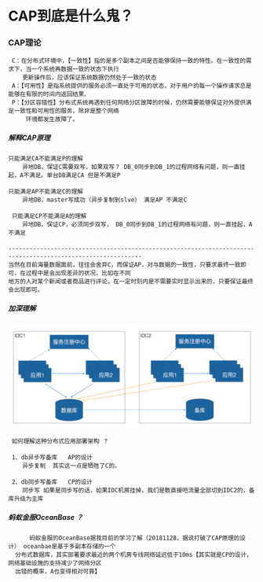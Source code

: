 
# CAP到底是什么鬼？

### CAP理论
     C：在分布式环境中，【一致性】指的是多个副本之间是否能够保持一致的特性。在一致性的需求下，当一个系统再数据一致的状态下执行
        更新操作后，应该保证系统数据仍然处于一致的状态
     A：【可用性】是指系统提供的服务必须一直处于可用的状态，对于用户的每一个操作请求总是能够在有限的时间内返回结果、
     P：【分区容错性】分布式系统再遇到任何网络分区故障的时候，仍然需要能够保证对外提供满足一致性和可用性的服务，除非是整个网络
         环境都发生故障了。

##### 解释CAP原理
    只能满足CA不能满足P的理解
        异地DB，保证C需要双写，如果双写？ DB_0同步到DB_1的过程网络有问题，则一直挂起，A不满足。单台DB满足CA 但是不满足P
      
    只能满足AP不能满足C的理解
        异地DB，master写成功（异步复制到slve） 满足AP 不满足C
        
     只能满足CP不能满足A的理解
        异地DB，保证CP，必须同步双写， DB_0同步到DB_1的过程网络有问题，则一直挂起，A不满足
    
    ------------------------------------------------------------------------------------------------------------
    当然在目前海量数据面前，往往会舍弃C，而保证AP，对与数据的一致性，只要求最终一致即可，在过程中是会出现差异的状况，比如在不同
    地方的人对某个新闻或者商品进行评论，在一定时刻内是不需要实时显示出来的，只要保证最终会出现即可。
    
##### 加深理解

![应用分区读取同一个数据库实例]( /doc/cap/应用分区读取同一个数据库实例.png)

     如何理解这种分布式应用部署架构 ？
     
     1、db异步写备库   AP的设计
        异步复制  其实这一点是牺牲了C的。 
     
     2、db同步写备库   CP的设计
        同步写 如果是同步写的话，如果IDC机房挂掉，我们是敢直接吧流量全部切到IDC2的，备库升级为主库
        
 

  
##### 蚂蚁金服OceanBase ？
          蚂蚁金服的OceanBase据我目前的学习了解（20181128，据说打破了CAP原理的设计） oceanbae是基于多副本存储的一个
      分布式数据库，其实部署要求最近的两个机房专线网络延迟低于10ms【其实就是CP的设计，网络基础设施的支持减少了网络分区
      出错的概率，A也变得相对可靠】
       

